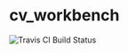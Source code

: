 # cv_workbench

![Travis CI Build Status](https://travis-ci.org/mwolfram/cv_workbench.svg?branch=master)

